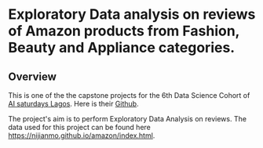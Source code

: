 # Exploratory Data analysis on reviews of Amazon products from Fashion, Beauty and Appliance categories.

## Overview
This is one of the the capstone projects for the 6th Data Science Cohort of <a href="https://www.aisaturdayslagos.com/" target="_blank">AI saturdays Lagos</a>. Here is their [Github](https://github.com/AISaturdaysLagos).

The project's aim is to perform  Exploratory Data Analysis on reviews.
The data used for this project can be found here https://nijianmo.github.io/amazon/index.html.

